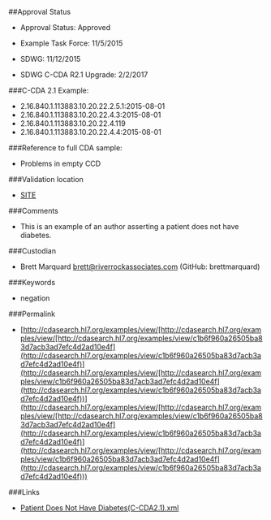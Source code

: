 ##Approval Status 

* Approval Status: Approved
* Example Task Force: 11/5/2015
* SDWG: 11/12/2015

* SDWG C-CDA R2.1 Upgrade: 2/2/2017

###C-CDA 2.1 Example: 


* 2.16.840.1.113883.10.20.22.2.5.1:2015-08-01
* 2.16.840.1.113883.10.20.22.4.3:2015-08-01
* 2.16.840.1.113883.10.20.22.4.119
* 2.16.840.1.113883.10.20.22.4.4:2015-08-01

###Reference to full CDA sample:
* Problems in empty CCD



###Validation location

* [SITE](https://sitenv.org/c-cda-validator)



###Comments

* This is an example of an author asserting a patient does not have diabetes.

###Custodian

* Brett Marquard brett@riverrockassociates.com (GitHub: brettmarquard)

###Keywords

* negation

###Permalink 

* [http://cdasearch.hl7.org/examples/view/[http://cdasearch.hl7.org/examples/view/[http://cdasearch.hl7.org/examples/view/c1b6f960a26505ba83d7acb3ad7efc4d2ad10e4f](http://cdasearch.hl7.org/examples/view/c1b6f960a26505ba83d7acb3ad7efc4d2ad10e4f)](http://cdasearch.hl7.org/examples/view/[http://cdasearch.hl7.org/examples/view/c1b6f960a26505ba83d7acb3ad7efc4d2ad10e4f](http://cdasearch.hl7.org/examples/view/c1b6f960a26505ba83d7acb3ad7efc4d2ad10e4f))](http://cdasearch.hl7.org/examples/view/[http://cdasearch.hl7.org/examples/view/[http://cdasearch.hl7.org/examples/view/c1b6f960a26505ba83d7acb3ad7efc4d2ad10e4f](http://cdasearch.hl7.org/examples/view/c1b6f960a26505ba83d7acb3ad7efc4d2ad10e4f)](http://cdasearch.hl7.org/examples/view/[http://cdasearch.hl7.org/examples/view/c1b6f960a26505ba83d7acb3ad7efc4d2ad10e4f](http://cdasearch.hl7.org/examples/view/c1b6f960a26505ba83d7acb3ad7efc4d2ad10e4f)))

###Links 

* [Patient Does Not Have Diabetes(C-CDA2.1).xml](https://github.com/HL7/C-CDA-Examples/tree/master/Problems/Patient%20Does%20Not%20Have%20Diabetes/Patient%20Does%20Not%20Have%20Diabetes%28C-CDA2.1%29.xml)
